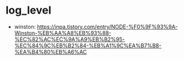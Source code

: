 # log_level
- winston: https://inpa.tistory.com/entry/NODE-%F0%9F%93%9A-Winston-%EB%AA%A8%EB%93%88-%EC%82%AC%EC%9A%A9%EB%B2%95-%EC%84%9C%EB%B2%84-%EB%A1%9C%EA%B7%B8-%EA%B4%80%EB%A6%AC